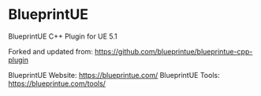 # BlueprintUE
BlueprintUE C++ Plugin for UE 5.1

Forked and updated from: https://github.com/blueprintue/blueprintue-cpp-plugin

BlueprintUE Website: https://blueprintue.com/
BlueprintUE Tools: https://blueprintue.com/tools/
